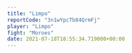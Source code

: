 ```yaml
---
title: "Limpo"
reportCode: "3n1wYpcTb84QrmFj"
player: "Limpo"
fight: "Moroes"
date: 2021-07-18T18:55:34.719000+00:00
---
```

